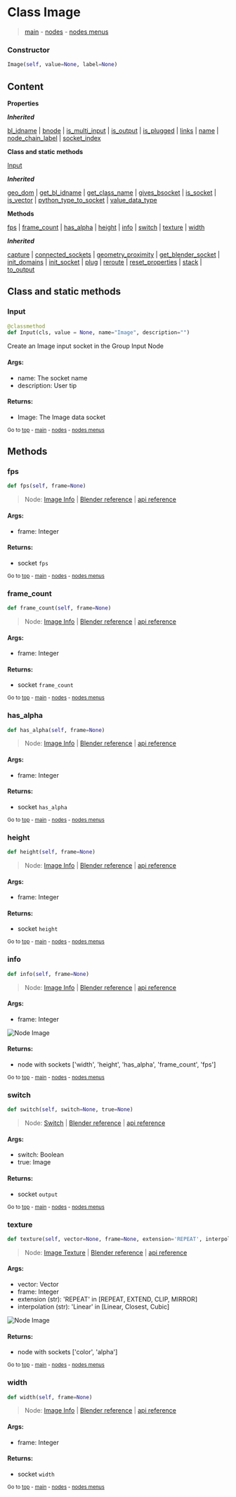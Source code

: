 # Class Image

> [main](../index.md) - [nodes](nodes.md) - [nodes menus](nodes_menus.md)

### Constructor

```python
Image(self, value=None, label=None)
```

## Content

**Properties**

***Inherited***

[bl_idname](DataSocket.md#bl_idname) | [bnode](DataSocket.md#bnode) | [is_multi_input](DataSocket.md#is_multi_input) | [is_output](DataSocket.md#is_output) | [is_plugged](DataSocket.md#is_plugged) | [links](DataSocket.md#links) | [name](DataSocket.md#name) | [node_chain_label](DataSocket.md#node_chain_label) | [socket_index](DataSocket.md#socket_index)

**Class and static methods**

[Input](#Input)

***Inherited***

[geo_dom](DataSocket.md#geo_dom) | [get_bl_idname](DataSocket.md#get_bl_idname) | [get_class_name](DataSocket.md#get_class_name) | [gives_bsocket](DataSocket.md#gives_bsocket) | [is_socket](DataSocket.md#is_socket) | [is_vector](DataSocket.md#is_vector) | [python_type_to_socket](DataSocket.md#python_type_to_socket) | [value_data_type](DataSocket.md#value_data_type)

**Methods**

[fps](#fps) | [frame_count](#frame_count) | [has_alpha](#has_alpha) | [height](#height) | [info](#info) | [switch](#switch) | [texture](#texture) | [width](#width)

***Inherited***

[capture](DataSocket.md#capture) | [connected_sockets](DataSocket.md#connected_sockets) | [geometry_proximity](DataSocket.md#geometry_proximity) | [get_blender_socket](DataSocket.md#get_blender_socket) | [init_domains](DataSocket.md#init_domains) | [init_socket](DataSocket.md#init_socket) | [plug](DataSocket.md#plug) | [reroute](DataSocket.md#reroute) | [reset_properties](DataSocket.md#reset_properties) | [stack](DataSocket.md#stack) | [to_output](DataSocket.md#to_output)

## Class and static methods

### Input

```python
@classmethod
def Input(cls, value = None, name="Image", description="")
```

 Create an Image input socket in the Group Input Node

#### Args:
- name: The socket name
- description: User tip
    
#### Returns:
- Image: The Image data socket




<sub>Go to [top](#class-Image) - [main](../index.md) - [nodes](nodes.md) - [nodes menus](nodes_menus.md)</sub>

## Methods

### fps

```python
def fps(self, frame=None)
```



> Node: [Image Info](GeometryNodeImageInfo.md) | [Blender reference](https://docs.blender.org/manual/en/latest/modeling/geometry_nodes/m.html) | [api reference](https://docs.blender.org/api/current/bpy.types.GeometryNodeImageInfo.html)

#### Args:
- frame: Integer

#### Returns:
- socket `fps`






<sub>Go to [top](#class-Image) - [main](../index.md) - [nodes](nodes.md) - [nodes menus](nodes_menus.md)</sub>

### frame_count

```python
def frame_count(self, frame=None)
```



> Node: [Image Info](GeometryNodeImageInfo.md) | [Blender reference](https://docs.blender.org/manual/en/latest/modeling/geometry_nodes/m.html) | [api reference](https://docs.blender.org/api/current/bpy.types.GeometryNodeImageInfo.html)

#### Args:
- frame: Integer

#### Returns:
- socket `frame_count`






<sub>Go to [top](#class-Image) - [main](../index.md) - [nodes](nodes.md) - [nodes menus](nodes_menus.md)</sub>

### has_alpha

```python
def has_alpha(self, frame=None)
```



> Node: [Image Info](GeometryNodeImageInfo.md) | [Blender reference](https://docs.blender.org/manual/en/latest/modeling/geometry_nodes/m.html) | [api reference](https://docs.blender.org/api/current/bpy.types.GeometryNodeImageInfo.html)

#### Args:
- frame: Integer

#### Returns:
- socket `has_alpha`






<sub>Go to [top](#class-Image) - [main](../index.md) - [nodes](nodes.md) - [nodes menus](nodes_menus.md)</sub>

### height

```python
def height(self, frame=None)
```



> Node: [Image Info](GeometryNodeImageInfo.md) | [Blender reference](https://docs.blender.org/manual/en/latest/modeling/geometry_nodes/m.html) | [api reference](https://docs.blender.org/api/current/bpy.types.GeometryNodeImageInfo.html)

#### Args:
- frame: Integer

#### Returns:
- socket `height`






<sub>Go to [top](#class-Image) - [main](../index.md) - [nodes](nodes.md) - [nodes menus](nodes_menus.md)</sub>

### info

```python
def info(self, frame=None)
```



> Node: [Image Info](GeometryNodeImageInfo.md) | [Blender reference](https://docs.blender.org/manual/en/latest/modeling/geometry_nodes/m.html) | [api reference](https://docs.blender.org/api/current/bpy.types.GeometryNodeImageInfo.html)

#### Args:
- frame: Integer

![Node Image](https://docs.blender.org/manual/en/latest/_images/node-types_GeometryNodeImageInfo.webp)

#### Returns:
- node with sockets ['width', 'height', 'has_alpha', 'frame_count', 'fps']






<sub>Go to [top](#class-Image) - [main](../index.md) - [nodes](nodes.md) - [nodes menus](nodes_menus.md)</sub>

### switch

```python
def switch(self, switch=None, true=None)
```



> Node: [Switch](GeometryNodeSwitch.md) | [Blender reference](https://docs.blender.org/manual/en/latest/modeling/geometry_nodes/utilities/switch.html) | [api reference](https://docs.blender.org/api/current/bpy.types.GeometryNodeSwitch.html)

#### Args:
- switch: Boolean
- true: Image

#### Returns:
- socket `output`






<sub>Go to [top](#class-Image) - [main](../index.md) - [nodes](nodes.md) - [nodes menus](nodes_menus.md)</sub>

### texture

```python
def texture(self, vector=None, frame=None, extension='REPEAT', interpolation='Linear')
```



> Node: [Image Texture](GeometryNodeImageTexture.md) | [Blender reference](https://docs.blender.org/manual/en/latest/modeling/geometry_nodes/texture/image.html) | [api reference](https://docs.blender.org/api/current/bpy.types.GeometryNodeImageTexture.html)

#### Args:
- vector: Vector
- frame: Integer
- extension (str): 'REPEAT' in [REPEAT, EXTEND, CLIP, MIRROR]
- interpolation (str): 'Linear' in [Linear, Closest, Cubic]

![Node Image](https://docs.blender.org/manual/en/latest/_images/node-types_GeometryNodeImageTexture.webp)

#### Returns:
- node with sockets ['color', 'alpha']






<sub>Go to [top](#class-Image) - [main](../index.md) - [nodes](nodes.md) - [nodes menus](nodes_menus.md)</sub>

### width

```python
def width(self, frame=None)
```



> Node: [Image Info](GeometryNodeImageInfo.md) | [Blender reference](https://docs.blender.org/manual/en/latest/modeling/geometry_nodes/m.html) | [api reference](https://docs.blender.org/api/current/bpy.types.GeometryNodeImageInfo.html)

#### Args:
- frame: Integer

#### Returns:
- socket `width`






<sub>Go to [top](#class-Image) - [main](../index.md) - [nodes](nodes.md) - [nodes menus](nodes_menus.md)</sub>

